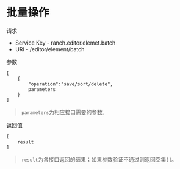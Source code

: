 # 批量操作

请求
- Service Key - ranch.editor.elemet.batch
- URI - /editor/element/batch

参数
```
[
    {
        "operation":"save/sort/delete",
        parameters
    }
]
```
> `parameters`为相应接口需要的参数。

返回值
```
[
    result
]
```
> `result`为各接口返回的结果；如果参数验证不通过则返回空集`[]`。